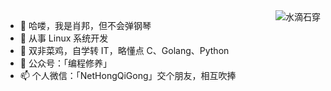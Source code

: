 <!--<p>
<img src="https://github-readme-stats.vercel.app/api?username=chopin11
&show_icons=true" alt="logo" align="left" style="margin-bottom: 20px;" />
</p>
-->

<img align="right" src="https://github-readme-stats.vercel.app/api?username=chopin11&show_icons=true&icon_color=CE1D2D&text_color=718096&bg_color=ffffff&hide_title=true"  alt="水滴石穿" align="right" style="margin-bottom: 20px;"/>


- 👋 哈喽，我是肖邦，但不会弹钢琴
- 👀 从事 Linux 系统开发
- 🌱 双非菜鸡，自学转 IT，略懂点 C、Golang、Python
- 💞️ 公众号：「编程修养」
- 📫 个人微信：「NetHongQiGong」交个朋友，相互吹捧

<!---
chopin11/chopin11 is a ✨ special ✨ repository because its `README.md` (this file) appears on your GitHub profile.
You can click the Preview link to take a look at your changes.
--->
